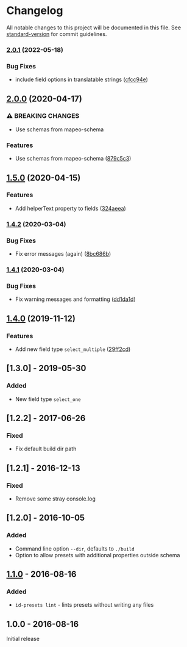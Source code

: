 # Changelog

All notable changes to this project will be documented in this file. See [standard-version](https://github.com/conventional-changelog/standard-version) for commit guidelines.

### [2.0.1](https://github.com/digidem/id-presets-builder/compare/v2.0.0...v2.0.1) (2022-05-18)


### Bug Fixes

* include field options in translatable strings ([cfcc94e](https://github.com/digidem/id-presets-builder/commit/cfcc94e809c6b16ff069c3cda1288ffd22e0a95e))

## [2.0.0](https://github.com/digidem/id-presets-builder/compare/v1.5.0...v2.0.0) (2020-04-17)


### ⚠ BREAKING CHANGES

* Use schemas from mapeo-schema

### Features

* Use schemas from mapeo-schema ([879c5c3](https://github.com/digidem/id-presets-builder/commit/879c5c34410e914ce9a61a972ff980b84874493f))

## [1.5.0](https://github.com/digidem/id-presets-builder/compare/v1.4.2...v1.5.0) (2020-04-15)


### Features

* Add helperText property to fields ([324aeea](https://github.com/digidem/id-presets-builder/commit/324aeeaee2cc473eba5e1078e5a56dd84a76a491))

### [1.4.2](https://github.com/digidem/id-presets-builder/compare/v1.4.1...v1.4.2) (2020-03-04)


### Bug Fixes

* Fix error messages (again) ([8bc686b](https://github.com/digidem/id-presets-builder/commit/8bc686b6866cc29e550ae1de93e96c3542263ad6))

### [1.4.1](https://github.com/digidem/id-presets-builder/compare/v1.4.0...v1.4.1) (2020-03-04)


### Bug Fixes

* Fix warning messages and formatting ([dd1da1d](https://github.com/digidem/id-presets-builder/commit/dd1da1d0d37ff25b04780f38cb461138d306654b))

## [1.4.0](https://github.com/digidem/id-presets-builder/compare/v1.3.0...v1.4.0) (2019-11-12)


### Features

* Add new field type `select_multiple` ([29ff2cd](https://github.com/digidem/id-presets-builder/commit/29ff2cde6c33af1c6cf03a837b5e0fc5c3b670a5))

## [1.3.0] - 2019-05-30
### Added
- New field type `select_one`

## [1.2.2] - 2017-06-26
### Fixed
- Fix default build dir path

## [1.2.1] - 2016-12-13
### Fixed
- Remove some stray console.log

## [1.2.0] - 2016-10-05
### Added
- Command line option `--dir`, defaults to `./build`
- Option to allow presets with additional properties outside schema

## [1.1.0] - 2016-08-16
### Added
- `id-presets lint` - lints presets without writing any files

## 1.0.0 - 2016-08-16

Initial release

[1.1.0]: https://github.com/digidem/id-presets-builder/compare/v1.0.0...v1.1.0
